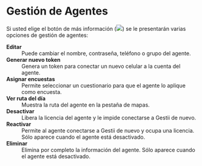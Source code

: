 # Gestión de Agentes

Si usted elige el botón de más información (<img class=textsize src=/images/buttons/moreinfo.png />) se le presentarán varias opciones
de gestión de agentes:

<dl>
  <dt><strong>Editar</strong></dt>
  <dd>Puede cambiar el nombre, contraseña, teléfono o grupo del agente.</dd>
  <dt><strong>Generar nuevo token</strong></dt>
  <dd>Genera un token para conectar un nuevo celular a la cuenta del agente.</dd>
  <dt><strong>Asignar encuestas</strong></dt>
  <dd>Permite seleccionar un cuestionario para que el agente lo aplique como encuesta.</dd>
  <dt><strong>Ver ruta del día</strong></dt>
  <dd>Muestra la ruta del agente en la pestaña de mapas.</dd>
  <dt><strong>Desactivar</strong></dt>
  <dd>Libera la licencia del agente y le impide conectarse a Gestii de nuevo.</dd>
  <dt><strong>Reactivar</strong></dt>
  <dd>Permite al agente conectarse a Gestii de nuevo y ocupa una licencia. Sólo aparece cuando el agente está desactivado.</dd>
  <dt><strong>Eliminar</strong></dt>
  <dd>Elimina por completo la información del agente. Sólo aparece cuando el agente está desactivado.</dd>
</dl>
